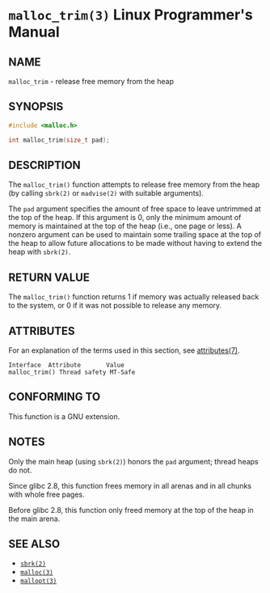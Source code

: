 # `malloc_trim(3)` Linux Programmer's Manual
## NAME
`malloc_trim` - release free memory from the heap
## SYNOPSIS
```c
#include <malloc.h>

int malloc_trim(size_t pad);
```
## DESCRIPTION
The `malloc_trim()` function attempts to release free memory from the heap (by calling `sbrk(2)` or `madvise(2)` with suitable arguments).

The `pad` argument specifies the amount of free space to leave untrimmed at the top of the heap. If this argument is 0, only the minimum amount of memory is maintained at the top of the heap (i.e., one page or less). A nonzero argument can be used to maintain some trailing space at the top of the heap to allow future allocations to be made without having to extend the heap with `sbrk(2)`.

## RETURN VALUE
The `malloc_trim()` function returns 1 if memory was actually released back to the system, or 0 if it was not possible to release any memory.

## ATTRIBUTES
For an explanation of the terms used in this section, see [attributes(7)](http://man7.org/linux/man-pages/man7/attributes.7.html).
```plaintext
Interface  Attribute       Value
malloc_trim() Thread safety MT-Safe
```
## CONFORMING TO
This function is a GNU extension.

## NOTES
Only the main heap (using `sbrk(2)`) honors the `pad` argument; thread heaps do not.

Since glibc 2.8, this function frees memory in all arenas and in all chunks with whole free pages.

Before glibc 2.8, this function only freed memory at the top of the heap in the main arena.

## SEE ALSO
- [`sbrk(2)`](http://man7.org/linux/man-pages/man2/sbrk.2.html)
- [`malloc(3)`](http://man7.org/linux/man-pages/man3/malloc.3.html)
- [`mallopt(3)`](http://man7.org/linux/man-pages/man3/mallopt.3.html)
